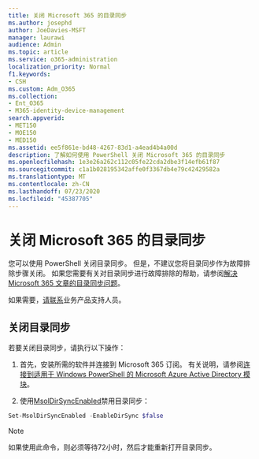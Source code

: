```yaml
---
title: 关闭 Microsoft 365 的目录同步
ms.author: josephd
author: JoeDavies-MSFT
manager: laurawi
audience: Admin
ms.topic: article
ms.service: o365-administration
localization_priority: Normal
f1.keywords:
- CSH
ms.custom: Adm_O365
ms.collection:
- Ent_O365
- M365-identity-device-management
search.appverid:
- MET150
- MOE150
- MED150
ms.assetid: ee5f861e-bd48-4267-83d1-a4ead4b4a00d
description: 了解如何使用 PowerShell 关闭 Microsoft 365 的目录同步
ms.openlocfilehash: 1e3e26a262c112c05fe22cda2dbe3f14efb61f87
ms.sourcegitcommit: c1a1b028195342affe0f3367db4e79c42429582a
ms.translationtype: MT
ms.contentlocale: zh-CN
ms.lasthandoff: 07/23/2020
ms.locfileid: "45387705"
---
```

# <a name="turn-off-directory-synchronization-for-microsoft-365"></a>关闭 Microsoft 365 的目录同步
您可以使用 PowerShell 关闭目录同步。 但是，不建议您将目录同步作为故障排除步骤关闭。 如果您需要有关对目录同步进行故障排除的帮助，请参阅[解决 Microsoft 365 文章的目录同步问题](fix-problems-with-directory-synchronization.md)。 
  
如果需要，[请联系](https://support.office.com/article/32a17ca7-6fa0-4870-8a8d-e25ba4ccfd4b)业务产品支持人员。
  
## <a name="turn-off-directory-synchronization"></a>关闭目录同步  
若要关闭目录同步，请执行以下操作：
  
1. 首先，安装所需的软件并连接到 Microsoft 365 订阅。 有关说明，请参阅[连接到适用于 Windows PowerShell 的 Microsoft Azure Active Directory 模块](https://docs.microsoft.com/office365/enterprise/powershell/connect-to-office-365-powershell#connect-with-the-microsoft-azure-active-directory-module-for-windows-powershell)。
    
2. 使用[MsolDirSyncEnabled](https://go.microsoft.com/fwlink/p/?LinkId=821939)禁用目录同步： 
    
  ```powershell
  Set-MsolDirSyncEnabled -EnableDirSync $false
  ```

>[!Note]
>如果使用此命令，则必须等待72小时，然后才能重新打开目录同步。
>
 
